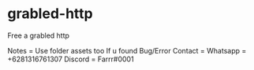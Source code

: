 # grabled-http
Free a grabled http

Notes = Use folder assets too
If u found Bug/Error 
Contact =
Whatsapp = +6281316761307
Discord = Farrr#0001
